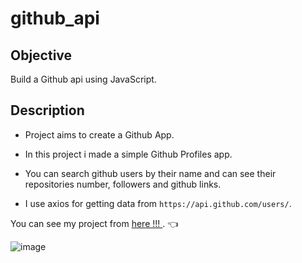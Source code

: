 # github_api

## Objective

Build a Github api using JavaScript.

## Description

- Project aims to create a Github App.

- In this project i made a simple Github Profiles app.
- You can search github users by their name and can see their repositories number, followers and github links.
- I use axios for getting data from `https://api.github.com/users/`.

You can see my project from [here !!! ](https://github-api-axios.netlify.app/). 👈

![image](https://user-images.githubusercontent.com/98649983/183226995-5c3c8817-11f3-4c73-bac4-e672e60072c4.png)

